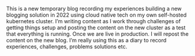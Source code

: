 This is a new temporary blog recording my experiences building a new blogging solution in 2022 using cloud native tech on my own self-hosted kubernetes cluster.  I’m writing content as I work through challenges of getting things setup and posting the content on the new cluster as a test that everything is running. Once we are live in production. I will repost the content on the new blog.  I’m really using this as a diary to record experiences, challenges, problems solutions etc.